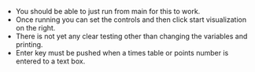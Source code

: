 - You should be able to just run from main for this to work.
- Once running you can set the controls and then click start visualization on the right.
- There is not yet any clear testing other than changing the variables and printing.
- Enter key must be pushed when a times table or points number is entered to a text box.
